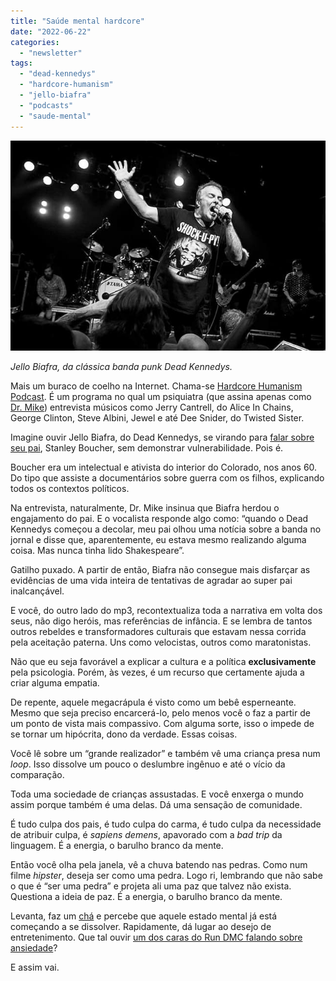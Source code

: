 ```yaml
---
title: "Saúde mental hardcore"
date: "2022-06-22"
categories: 
  - "newsletter"
tags: 
  - "dead-kennedys"
  - "hardcore-humanism"
  - "jello-biafra"
  - "podcasts"
  - "saude-mental"
---
```


![jello-biafra(1).jpg](images/3143b6cb-ec03-42a0-89f1-53e16b10f82a.jpg)

_Jello Biafra, da clássica banda punk Dead Kennedys._

Mais um buraco de coelho na Internet. Chama-se [Hardcore Humanism Podcast](https://www.hardcorehumanism.com). É um programa no qual um psiquiatra (que assina apenas como [Dr. Mike](https://www.hardcorehumanism.com/bio/)) entrevista músicos como Jerry Cantrell, do Alice In Chains, George Clinton, Steve Albini, Jewel e até Dee Snider, do Twisted Sister.

Imagine ouvir Jello Biafra, do Dead Kennedys, se virando para [falar sobre seu pai](https://www.hardcorehumanism.com/confronting-authority-with-jello-biafra/), Stanley Boucher, sem demonstrar vulnerabilidade. Pois é.

Boucher era um intelectual e ativista do interior do Colorado, nos anos 60. Do tipo que assiste a documentários sobre guerra com os filhos, explicando todos os contextos políticos.

Na entrevista, naturalmente, Dr. Mike insinua que Biafra herdou o engajamento do pai. E o vocalista responde algo como: “quando o Dead Kennedys começou a decolar, meu pai olhou uma notícia sobre a banda no jornal e disse que, aparentemente, eu estava mesmo realizando alguma coisa. Mas nunca tinha lido Shakespeare”.

Gatilho puxado. A partir de então, Biafra não consegue mais disfarçar as evidências de uma vida inteira de tentativas de agradar ao super pai inalcançável.

E você, do outro lado do mp3, recontextualiza toda a narrativa em volta dos seus, não digo heróis, mas referências de infância. E se lembra de tantos outros rebeldes e transformadores culturais que estavam nessa corrida pela aceitação paterna. Uns como velocistas, outros como maratonistas.

Não que eu seja favorável a explicar a cultura e a política **exclusivamente** pela psicologia. Porém, às vezes, é um recurso que certamente ajuda a criar alguma empatia.

De repente, aquele megacrápula é visto como um bebê esperneante. Mesmo que seja preciso encarcerá-lo, pelo menos você o faz a partir de um ponto de vista mais compassivo. Com alguma sorte, isso o impede de se tornar um hipócrita, dono da verdade. Essas coisas.

Você lê sobre um “grande realizador” e também vê uma criança presa num _loop_. Isso dissolve um pouco o deslumbre ingênuo e até o vício da comparação.

Toda uma sociedade de crianças assustadas. E você enxerga o mundo assim porque também é uma delas. Dá uma sensação de comunidade.

É tudo culpa dos pais, é tudo culpa do carma, é tudo culpa da necessidade de atribuir culpa, é _sapiens demens_, apavorado com a _bad trip_ da linguagem. É a energia, o barulho branco da mente.

Então você olha pela janela, vê a chuva batendo nas pedras. Como num filme _hipster_, deseja ser como uma pedra. Logo ri, lembrando que não sabe o que é “ser uma pedra” e projeta ali uma paz que talvez não exista. Questiona a ideia de paz. É a energia, o barulho branco da mente.

Levanta, faz um [chá](https://en.wikipedia.org/wiki/Genmaicha) e percebe que aquele estado mental já está começando a se dissolver. Rapidamente, dá lugar ao desejo de entretenimento. Que tal ouvir [um dos caras do Run DMC falando sobre ansiedade](https://www.hardcorehumanism.com/darryl-mcdaniels/)?

E assim vai.
